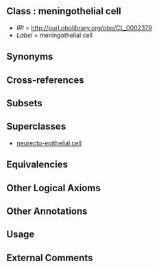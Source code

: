 
## Class : meningothelial cell

 * *IRI* = http://purl.obolibrary.org/obo/CL_0002379
 * *Label* = meningothelial cell

## Synonyms


## Cross-references


## Subsets


## Superclasses

 * [neurecto-epithelial cell](../../CL/10/CL_0000710.md)

## Equivalencies


## Other Logical Axioms


## Other Annotations


## Usage


## External Comments

